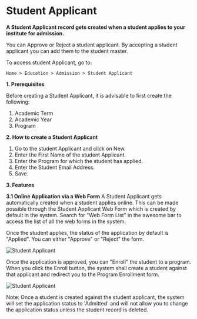 # Student Applicant

**A Student Applicant record gets created when a student applies to your institute for admission.**

You can Approve or Reject a student applicant. By accepting a student applicant you can add them to the student master.

To access student Applicant, go to:

`Home > Education > Admission > Student Applicant`

**1. Prerequisites**

Before creating a Student Applicant, it is advisable to first create the following:

1. Academic Term
2. Academic Year
3. Program

**2. How to create a Student Applicant**

1. Go to the student Applicant and click on New.
2. Enter the First Name of the student Applicant.
3. Enter the Program for which the student has applied.
4. Enter the Student Email Address.
5. Save.

**3. Features**

**3.1 Online Application via a Web Form**
A Student Applicant gets automatically created when a student applies online. This can be made possible through the Student Applicant Web Form which is created by default in the system. Search for "Web Form List" in the awesome bar to access the list of all the web forms in the system.

Once the student applies, the status of the application by default is "Applied". You can either "Approve" or "Reject" the form.

![Student Applicant](../Images/education-student-applicant-5.png)

Once the application is approved, you can "Enroll" the student to a program. When you click the Enroll button, the system shall create a student against that applicant and redirect you to the Program Enrollment form.

![Student Applicant](../Images/education-student-applcant-6.gif)

Note: Once a student is created against the student applicant, the system will set the application status to 'Admitted' and will not allow you to change the application status unless the student record is deleted.
